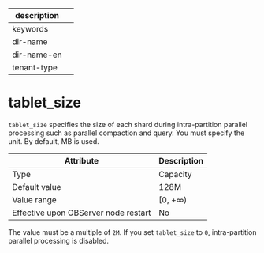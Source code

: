| description ||
|---|---|
| keywords ||
| dir-name ||
| dir-name-en ||
| tenant-type ||

tablet_size
================================

`tablet_size` specifies the size of each shard during intra-partition parallel processing such as parallel compaction and query. You must specify the unit. By default, MB is used.


| **Attribute** | **Description** |
|------------------|----------|
| Type | Capacity |
| Default value | 128M |
| Value range | \[0, +∞) |
| Effective upon OBServer node restart | No |



The value must be a multiple of `2M`. If you set `tablet_size` to `0`, intra-partition parallel processing is disabled.
